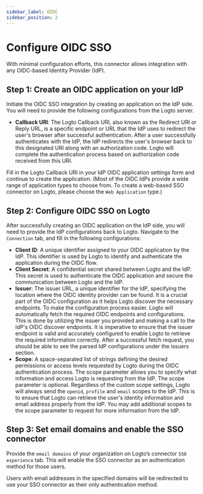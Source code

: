 ```yaml
---
sidebar_label: OIDC
sidebar_position: 2
---
```


<head>
  <link rel="canonical" href="https://docs.logto.io/integrations/oidc-sso/" />
</head>

# Configure OIDC SSO

With minimal configuration efforts, this connector allows integration with any OIDC-based Identity Provider (IdP).

## Step 1: Create an OIDC application on your IdP

Initiate the OIDC SSO integration by creating an application on the IdP side. You will need to provide the following configurations from the Logto server.

- **Callback URI**: The Logto Callback URI, also known as the Redirect URI or Reply URL, is a specific endpoint or URL that the IdP uses to redirect the user's browser after successful authentication. After a user successfully authenticates with the IdP, the IdP redirects the user's browser back to this designated URI along with an authorization code. Logto will complete the authentication process based on authorization code received from this URI.

Fill in the Logto Callback URI in your IdP OIDC application settings form and continue to create the application. (Most of the OIDC IdPs provide a wide range of application types to choose from. To create a web-based SSO connector on Logto, please choose the `Web Application` type.)

## Step 2: Configure OIDC SSO on Logto

After successfully creating an OIDC application on the IdP side, you will need to provide the IdP configurations back to Logto. Navigate to the `Connection` tab, and fill in the following configurations:

- **Client ID**: A unique identifier assigned to your OIDC application by the IdP. This identifier is used by Logto to identify and authenticate the application during the OIDC flow.
- **Client Secret**: A confidential secret shared between Logto and the IdP. This secret is used to authenticate the OIDC application and secure the communication between Logto and the IdP.
- **Issuer**: The issuer URL, a unique identifier for the IdP, specifying the location where the OIDC identity provider can be found. It is a crucial part of the OIDC configuration as it helps Logto discover the necessary endpoints.
  To make the configuration process easier. Logto will automatically fetch the required OIDC endpoints and configurations. This is done by utilizing the issuer you provided and making a call to the IdP's OIDC discover endpoints. It is imperative to ensure that the issuer endpoint is valid and accurately configured to enable Logto to retrieve the required information correctly.
  After a successful fetch request, you should be able to see the parsed IdP configurations under the issuers section.
- **Scope**: A space-separated list of strings defining the desired permissions or access levels requested by Logto during the OIDC authentication process. The scope parameter allows you to specify what information and access Logto is requesting from the IdP.
  The scope parameter is optional. Regardless of the custom scope settings, Logto will always send the `openid`, `profile` and `email` scopes to the IdP.
  This is to ensure that Logto can retrieve the user's identity information and email address properly from the IdP. You may add additional scopes to the scope parameter to request for more information from the IdP.

## Step 3: Set email domains and enable the SSO connector

Provide the `email domains` of your organization on Logto’s connector `SSO experience` tab. This will enable the SSO connector as an authentication method for those users.

Users with email addresses in the specified domains will be redirected to use your SSO connector as their only authentication method.
